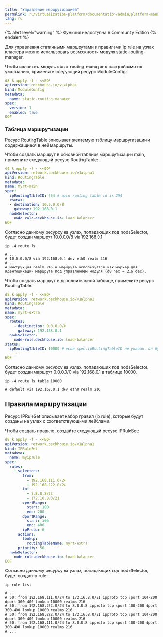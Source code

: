 ```yaml
---
title: "Управление маршрутизацией"
permalink: ru/virtualization-platform/documentation/admin/platform-management/network/routing.html
lang: ru
---
```


{% alert level="warning" %}
Функция недоступна в Community Edition
{% endalert %}

Для управления статичными маршрутами и правилами ip rule на узлах кластера можно использовать возможности модуля static-routing-manager.

Чтобы включить модуль static-routing-manager с настройками по умолчанию, примените следующий ресурс ModuleConfig:

```yaml
d8 k apply -f - <<EOF
apiVersion: deckhouse.io/v1alpha1
kind: ModuleConfig
metadata:
  name: static-routing-manager
spec:
  version: 1
  enabled: true
EOF
```

### Таблица маршрутизации

Ресурс RoutingTable описывает желаемую таблицу маршрутизации и содержащиеся в ней маршруты.

Чтобы создать маршрут в основной таблице маршрутизации main, примените следующий ресурс RoutingTable:

```yaml
d8 k apply -f - <<EOF
apiVersion: network.deckhouse.io/v1alpha1
kind: RoutingTable
metadata:
name: myrt-main
spec:
  ipRoutingTableID: 254 # main routing table id is 254
  routes:
  - destination: 10.0.0.0/8
    gateway: 192.168.0.1
  nodeSelector:
    node-role.deckhouse.io: load-balancer
EOF
```

Согласно данному ресурсу на узлах, попадающих под nodeSelector, будет создан маршрут 10.0.0.0/8 via 192.168.0.1

```shell
ip -4 route ls

# ...
# 10.0.0.0/8 via 192.168.0.1 dev eth0 realm 216
# ...
# Инструкция realm 216 в маршруте используется как маркер для идентификации маршрута под управлением модуля (d8 hex = 216 dec).
```

Чтобы создать маршрут в дополнительной таблице, примените ресурс RoutingTable:

```yaml
d8 k apply -f - <<EOF
apiVersion: network.deckhouse.io/v1alpha1
kind: RoutingTable
metadata:
name: myrt-extra
spec:
  routes:
    - destination: 0.0.0.0/0
      gateway: 192.168.0.1
  nodeSelector:
    node-role.deckhouse.io: load-balancer
status:
  ipRoutingTableID: 10000 # если spec.ipRoutingTableID не указан, он будет сгенерирован автоматически и размещён в status
    ...
EOF
```

Согласно данному ресурсу на узлах, попадающих под nodeSelector, будет создан маршрут 0.0.0.0/0 via 192.168.0.1 в таблице 10000.

```shell
ip -4 route ls table 10000

# default via 192.168.0.1 dev eth0 realm 216
```

## Правила маршрутизации

Ресурс IPRuleSet описывает набор правил (ip rule), которые будут созданы на узлах с соответствующими лейблами.

Чтобы создать правило, создайте следующий ресурс IPRuleSet:

```yaml
d8 k apply -f - <<EOF
apiVersion: network.deckhouse.io/v1alpha1
kind: IPRuleSet
metadata:
  name: myiprule
spec:
  rules:
    - selectors:
        from:
          - 192.168.111.0/24
          - 192.168.222.0/24
        to:
          - 8.8.8.8/32
          - 172.16.8.0/21
        sportRange:
          start: 100
          end: 200
        dportRange:
          start: 300
          end: 400
        ipProto: 6
      actions:
        lookup:
          routingTableName: myrt-extra
      priority: 50
  nodeSelector:
    node-role.deckhouse.io: load-balancer
EOF
```

Согласно данному ресурсу на узлах, попадающих под nodeSelector, будет создан ip rule:

```shell
ip rule list

# ...
# 50: from 192.168.111.0/24 to 172.16.8.0/21 ipproto tcp sport 100-200 dport 300-400 lookup 10000 realms 216
# 50: from 192.168.222.0/24 to 8.8.8.8 ipproto tcp sport 100-200 dport 300-400 lookup 10000 realms 216
# 50: from 192.168.222.0/24 to 172.16.8.0/21 ipproto tcp sport 100-200 dport 300-400 lookup 10000 realms 216
# 50: from 192.168.111.0/24 to 8.8.8.8 ipproto tcp sport 100-200 dport 300-400 lookup 10000 realms 216
# ...
```
